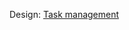 Design: [Task management](https://dribbble.com/shots/14552329--Exploration-Task-Management-Dashboard)